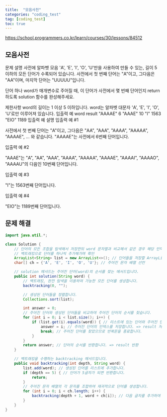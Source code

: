 ```yaml
---
title:  "모음사전"
categories: "coding_test"
tag: [coding_test]
toc: true
---
```


https://school.programmers.co.kr/learn/courses/30/lessons/84512

## 모음사전
문제 설명
사전에 알파벳 모음 'A', 'E', 'I', 'O', 'U'만을 사용하여 만들 수 있는, 길이 5 이하의 모든 단어가 수록되어 있습니다. 사전에서 첫 번째 단어는 "A"이고, 그다음은 "AA"이며, 마지막 단어는 "UUUUU"입니다.

단어 하나 word가 매개변수로 주어질 때, 이 단어가 사전에서 몇 번째 단어인지 return 하도록 solution 함수를 완성해주세요.

제한사항
word의 길이는 1 이상 5 이하입니다.
word는 알파벳 대문자 'A', 'E', 'I', 'O', 'U'로만 이루어져 있습니다.
입출력 예
word	result
"AAAAE"	6
"AAAE"	10
"I"	1563
"EIO"	1189
입출력 예 설명
입출력 예 #1

사전에서 첫 번째 단어는 "A"이고, 그다음은 "AA", "AAA", "AAAA", "AAAAA", "AAAAE", ... 와 같습니다. "AAAAE"는 사전에서 6번째 단어입니다.

입출력 예 #2

"AAAE"는 "A", "AA", "AAA", "AAAA", "AAAAA", "AAAAE", "AAAAI", "AAAAO", "AAAAU"의 다음인 10번째 단어입니다.

입출력 예 #3

"I"는 1563번째 단어입니다.

입출력 예 #4

"EIO"는 1189번째 단어입니다.

## 문제 해결
```java
import java.util.*;

class Solution {
    // 단어의 모든 조합을 탐색해서 저장한뒤 word 문자열과 비교해서 같은 경우 해당 인덱스 반환
    // 백트래킹으로 단어를 하나씩 추가해가며 확인
    ArrayList<String> list = new ArrayList<>(); // 단어들을 저장할 ArrayList 선언
    char[] ch = {'A', 'E', 'I', 'O', 'U'}; // 주어진 문자 배열 선언

    // solution 메서드는 주어진 단어(word)의 순서를 찾는 메서드입니다.
    public int solution(String word) {
        // 백트래킹, 완전 탐색을 이용하여 가능한 모든 단어를 생성합니다.
        backtracking(0, "");

        // 생성된 단어들을 정렬합니다.
        Collections.sort(list);

        int answer = 0;
        // 주어진 단어와 생성된 단어들을 비교하여 주어진 단어의 순서를 찾습니다.
        for (int i = 0; i < list.size(); i++) {
            if (list.get(i).equals(word)) { // 리스트에 있는 단어와 주어진 단어를 비교합니다. => 같으면 찾은 것
                answer = i; // 주어진 단어의 인덱스를 저장합니다. => result 저장
                break; // 주어진 단어를 찾았으므로 반복문을 종료합니다.
            }
        }
        return answer; // 단어의 순서를 반환합니다. => result 반환
    }

    // 백트래킹을 수행하는 backtracking 메서드입니다.
    public void backtracking(int depth, String word) {
        list.add(word); // 생성된 단어를 리스트에 추가합니다.
        if (depth == 5) { // 단어가 5글자가 되면 반환합니다.
            return;
        }
        // 주어진 문자 배열의 각 문자를 조합하여 재귀적으로 단어를 생성합니다.
        for (int i = 0; i < ch.length; i++) {
            backtracking(depth + 1, word + ch[i]); // 다음 글자를 추가하여 재귀 호출합니다. 호출 결과는 A, AA, AAA, AAAA, AAAAA, AAAAE... 로 진행
        }
    }
}

```